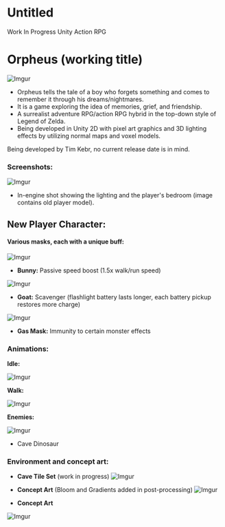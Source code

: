 # Untitled
Work In Progress Unity Action RPG

# Orpheus (working title)
![Imgur](http://i.imgur.com/r8o3g4C.png)

- Orpheus tells the tale of a boy who forgets something and comes to remember it through his dreams/nightmares. 
- It is a game exploring the idea of memories, grief, and friendship.
- A surrealist adventure RPG/action RPG hybrid in the top-down style of Legend of Zelda.  
- Being developed in Unity 2D with pixel art graphics and 3D lighting effects by utilizing normal maps and voxel models. 

Being developed by Tim Kebr, no current release date is in mind.

### Screenshots:

![Imgur](http://i.imgur.com/k1XLFNZ.png)

- In-engine shot showing the lighting and the player's bedroom (image contains old player model).

## New Player Character:
#### Various masks, each with a unique buff:
![Imgur](http://i.imgur.com/jNaY5Y0.png)

- **Bunny:** Passive speed boost (1.5x walk/run speed)

![Imgur](http://i.imgur.com/qrLXHDU.png)

- **Goat:** Scavenger (flashlight battery lasts longer, each battery pickup restores more charge)

![Imgur](http://i.imgur.com/KJe1kF5.png)

- **Gas Mask:** Immunity to certain monster effects


### Animations:

**Idle:**

![Imgur](http://i.imgur.com/wpKOjc8.gif)

**Walk:**

![Imgur](http://i.imgur.com/RmPy1sg.gif)

**Enemies:**

![Imgur](http://i.imgur.com/5WLut5q.gif)

- Cave Dinosaur


### Environment and concept art:

- **Cave Tile Set** (work in progress)
![Imgur](http://i.imgur.com/7ykFiyG.png)

- **Concept Art** (Bloom and Gradients added in post-processing)
![Imgur](http://i.imgur.com/mmy4LUW.gif)

- **Concept Art**

![Imgur](http://i.imgur.com/G9yOw6r.png)
